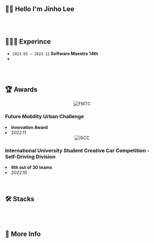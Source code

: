 <h2> 👋🏻 Hello I'm Jinho Lee </h2>
<!-- introduce myself -->

<br/><br/><h2> 🧑🏻‍💻 Experince </h2>

- `2023.03 ~ 2023.12` **Software Maestro 14th** <br/>
-

<br/><br/><h2> 🏆 Awards </h2>

<div align=center>
    <div>
        <div>
            <img src="binary-ho/img/fmtc.png" alt="FMTC">
        </div>
        <div align=left>
            <h3><strong>Future Mobility Urban Challenge</strong></h3>
            <li><strong>Innovation Award</strong></li>
            <li>2022.11</li>
        </div>
    </div>
    <div>
        <div>
            <img src="" alt="ISCC">
        </div>
        <div align=left>
            <h3><strong>International University Student Creative Car Competition - Self-Driving Division</strong></h3>
            <li><strong>6th out of 30 teams</strong></li>
            <li>2022.10</li>
        </div>
    </div>
    
</div>
<br/><br/><h2> 🛠️ Stacks </h2>

<br/><br/><h2> 📝 More Info </h2>
